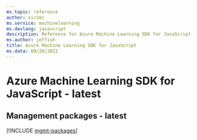 ```yaml
---
ms.topic: reference
author: xirzec
ms.service: machinelearning
ms.devlang: javascript
description: Reference for Azure Machine Learning SDK for JavaScript
ms.author: jeffish
title: Azure Machine Learning SDK for JavaScript
ms.data: 09/28/2022
---
```

# Azure Machine Learning SDK for JavaScript - latest

## Management packages - latest
[!INCLUDE [mgmt-packages](machine-learning-mgmt-index.md)]